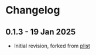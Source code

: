 # Changelog

## 0.1.3 - 19 Jan 2025

- Initial revision, forked from [plist](https://github.com/ciaran/plist)